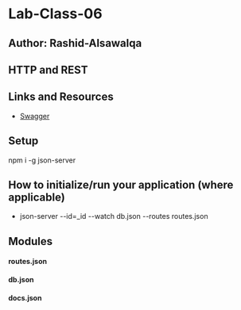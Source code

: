# Lab-Class-06

## Author: Rashid-Alsawalqa

## HTTP and REST

## Links and Resources

- [Swagger](https://app.swaggerhub.com/apis/Rashid-alsawalqa/Simple-Api/0.1)

## Setup

npm i -g json-server

## How to initialize/run your application (where applicable)

- json-server --id=_id --watch db.json --routes routes.json

## Modules

#### routes.json
#### db.json
#### docs.json

